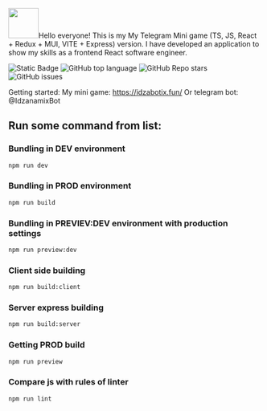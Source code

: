 <img src="https://idzabotix.fun/img/logo.svg" width="60" />Hello everyone! This is my My Telegram Mini game (TS, JS, React + Redux + MUI, VITE + Express) version. 
I have developed an application to show my skills as a frontend React software engineer.

![Static Badge](https://img.shields.io/badge/Idzanamix-Idzabotix-Idzabotix)
![GitHub top language](https://img.shields.io/github/languages/top/Idzanamix/Idzabotix)
![GitHub Repo stars](https://img.shields.io/github/stars/Idzanamix/Idzabotix)
![GitHub issues](https://img.shields.io/github/issues/Idzanamix/Idzabotix)

Getting started:
My mini game: https://idzabotix.fun/
Or telegram bot: @IdzanamixBot

## Run some command from list:

### Bundling in DEV environment 

```bash
npm run dev
```

### Bundling in PROD environment 
```bash
npm run build
```

### Bundling in PREVIEV:DEV environment with production settings

```bash
npm run preview:dev
```

### Client side building

```bash
npm run build:client
```

### Server express building

```bash
npm run build:server
```

### Getting PROD build

```bash
npm run preview
```

### Compare js with rules of linter

```bash
npm run lint
```

 
 
